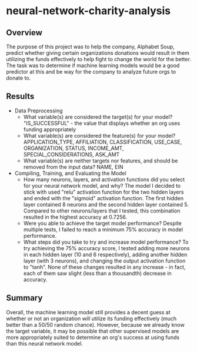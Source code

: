 # neural-network-charity-analysis

## Overview
The purpose of this project was to help the company, Alphabet Soup, predict whether giving certain organizations donations would result in them utilizing the funds effectively to help fight to change the world for the better. The task was to determine if machine learning models would be a good predictor at this and be way for the company to analyze future orgs to donate to.

## Results
* Data Preprocessing
    * What variable(s) are considered the target(s) for your model?
        "IS_SUCCESSFUL" - the value that displays whether an org uses funding appropriately
    * What variable(s) are considered the feature(s) for your model?
        APPLICATION_TYPE, AFFILIATION, CLASSIFICATION, USE_CASE, ORGANIZATION, STATUS, INCOME_AMT, SPECIAL_CONSIDERATIONS, ASK_AMT
    * What variable(s) are neither targets nor features, and should be removed from the input data?
        NAME, EIN
* Compiling, Training, and Evaluating the Model
    * How many neurons, layers, and activation functions did you select for your neural network model, and why?
        The model I decided to stick with used "relu" activation function for the two hidden layers and ended with the "sigmoid" activation function. The first hidden layer contained 8 neurons and the second hidden layer contained 5. Compared to other neurons/layers that I tested, this combination resulted in the highest accuracy at 0.7256.
    * Were you able to achieve the target model performance?
        Despite multiple tests, I failed to reach a minimum 75% accuracy in model performance. 
    * What steps did you take to try and increase model performance?
        To try achieving the 75% accuracy score, I tested adding more neurons in each hidden layer (10 and 6 respectively), adding another hidden layer (with 3 neurons), and changing the output activation function to "tanh". None of these changes resulted in any increase - in fact, each of them saw slight (less than a thousandth) decrease in accuracy.

## Summary
Overall, the machine learning model still provides a decent guess at whether or not an organization will utilize its funding effectively (much better than a 50/50 random chance). However, because we already know the target variable, it may be possible that other supervised models are more appropriately suited to determine an org's success at using funds than this neural network model.